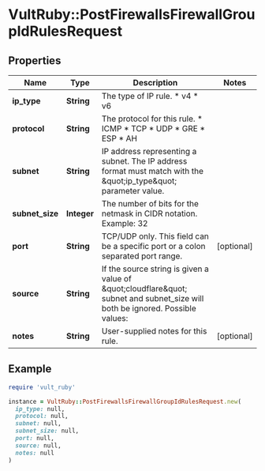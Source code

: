 # VultRuby::PostFirewallsFirewallGroupIdRulesRequest

## Properties

| Name | Type | Description | Notes |
| ---- | ---- | ----------- | ----- |
| **ip_type** | **String** | The type of IP rule.  * v4 * v6 |  |
| **protocol** | **String** | The protocol for this rule.  * ICMP * TCP * UDP * GRE * ESP * AH  |  |
| **subnet** | **String** | IP address representing a subnet. The IP address format must match with the \&quot;ip_type\&quot; parameter value. |  |
| **subnet_size** | **Integer** | The number of bits for the netmask in CIDR notation. Example: 32 |  |
| **port** | **String** | TCP/UDP only. This field can be a specific port or a colon separated port range. | [optional] |
| **source** | **String** | If the source string is given a value of \&quot;cloudflare\&quot; subnet and subnet_size will both be ignored. Possible values:  |   | Value | Description | | - | ------ | ------------- | |   | \&quot;\&quot; | Use the value from &#x60;subnet&#x60; and &#x60;subnet_size&#x60;. | |   | cloudflare | Allow all of Cloudflare&#39;s IP space through the firewall | |   | [Load Balancer id](#operation/list-load-balancers) | Provide a load balancer ID to use its IPs |  | [optional] |
| **notes** | **String** | User-supplied notes for this rule. | [optional] |

## Example

```ruby
require 'vult_ruby'

instance = VultRuby::PostFirewallsFirewallGroupIdRulesRequest.new(
  ip_type: null,
  protocol: null,
  subnet: null,
  subnet_size: null,
  port: null,
  source: null,
  notes: null
)
```

